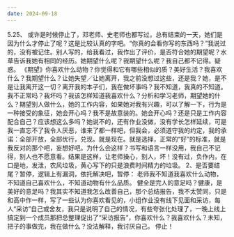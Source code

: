 ```yaml
---
date: 2024-09-18
---
```


5.25、
或许是时候停止了，邓老师、史老师也都写过，总有结束的一天，她们是因为什么才停止了呢？这是比较认真的字吧。“你真的会看你写的东西吗？”我说过的，没有被记住。别人写的，给我看过，我作出了评价，是否符合她的期望呢？水草告诉我她有相同的经历。她期望什么呢？我期望什么呢？我自己都不记得。疑惑。
《期望》你喜欢什么动物？你觉得和它有哪些相似的质？美好生活？我喜欢什么？我期望什么？让她失望／让她离开，我之前没想过这些，还是我？她，是不是让我离开这一切？离开我的本子们，我在做坏事吗？我不知道，我真的不知道。我不正常吗？我坏吗？我该怎样知道我喜欢什么？分析和学习老师，期望她的什么？期望别人做什么，她的工作内容，如果她对我有兴趣，可以了解一下，行为是一种接受的象征，她会开心吗？我不是故意装的。她会开心吗？还是只是工作内容配合自己？应该想这么多吗？她说不的，还有作业没做，没有学长怎样延续，可是我一直忘不了我令人厌恶，谁来了都一样吧，但我会，必须道守我的约定，我的承诺：全部开放，全部优行，兑现。就是现在。就是选择，正常的“好”的标准，就是我反对的那个吧，妄想好吧。为什么会这样？书写和语言一样没用，我自己不记得，别人也不愿意看。结果是这样，让老师操心，别人，坏！没有过，负作内，在口是地，发泄，农风垃圾，黄心写下的只是浪费时间精力的垃圾。
2、是否要结尾？暂停，逻辑上有漏洞，依托解决吧，暂停：
老师我不知道我喜欢什么动物，不知道自己喜欢什么，不知道动物有什么品质。
健全是完人的意足吗？健康，是美好的意足吗？我其实不知道我怎么改善自己，那个总结报告，我不太赞同，只是和高中作一样，写了一些认为你喜欢看见的，小组作业没有线下见面和采访，每人“采访”自己或舍友，我只是说明了自己的情况，有些夸张化处理了，一晚上线上搞定到一个成员那把总整理促出了“采访报告”，你喜欢什么？我喜欢什么？未知，把子的事做完，我在做什么？没法解释，我讨厌自己。
停止！
